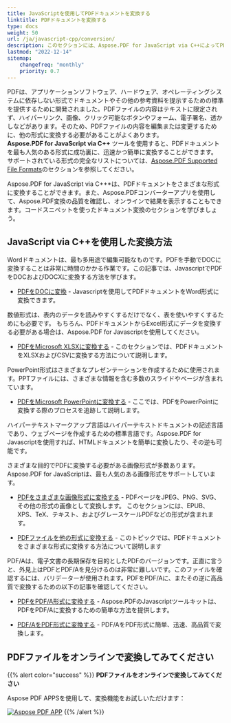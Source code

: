 ```yaml
---
title: JavaScriptを使用してPDFドキュメントを変換する
linktitle: PDFドキュメントを変換する
type: docs
weight: 50
url: /ja/javascript-cpp/conversion/
description: このセクションには、Aspose.PDF for JavaScript via C++によってPDFドキュメントを他の形式に変換することに関する記事が含まれています。
lastmod: "2022-12-14"
sitemap:
    changefreq: "monthly"
    priority: 0.7
---
```


PDFは、アプリケーションソフトウェア、ハードウェア、オペレーティングシステムに依存しない形式でドキュメントやその他の参考資料を提示するための標準を提供するために開発されました。PDFファイルの内容はテキストに限定されず、ハイパーリンク、画像、クリック可能なボタンやフォーム、電子署名、透かしなどがあります。そのため、PDFファイルの内容を編集または変更するために、他の形式に変換する必要があることがよくあります。  
**Aspose.PDF for JavaScript via C++** ツールを使用すると、PDFドキュメントを最も人気のある形式に成功裏に、迅速かつ簡単に変換することができます。
 サポートされている形式の完全なリストについては、[Aspose.PDF Supported File Formats](https://docs.aspose.com/pdf/javascript-cpp/supported-file-formats/)のセクションを参照してください。

Aspose.PDF for JavaScript via C++*は、PDFドキュメントをさまざまな形式に変換することができます。また、Aspose.PDFコンバーターアプリを使用して、Aspose.PDF変換の品質を確認し、オンラインで結果を表示することもできます。コードスニペットを使ったドキュメント変換のセクションを学びましょう。

## JavaScript via C++を使用した変換方法

Wordドキュメントは、最も多用途で編集可能なものです。PDFを手動でDOCに変換することは非常に時間のかかる作業です。この記事では、JavascriptでPDFをDOCおよびDOCXに変換する方法を学びます。

- [PDFをDOCに変換](/pdf/ja/javascript-cpp/convert-pdf-to-doc/) - Javascriptを使用してPDFドキュメントをWord形式に変換できます。

数値形式は、表内のデータを読みやすくするだけでなく、表を使いやすくするためにも必要です。 もちろん、PDFドキュメントからExcel形式にデータを変換する必要がある場合は、Aspose.PDF for Javascriptを使用してください。

- [PDFをMicrosoft XLSXに変換する](/pdf/ja/javascript-cpp/convert-pdf-to-xlsx/) - このセクションでは、PDFドキュメントをXLSXおよびCSVに変換する方法について説明します。

PowerPoint形式はさまざまなプレゼンテーションを作成するために使用されます。PPTファイルには、さまざまな情報を含む多数のスライドやページが含まれています。

- [PDFをMicrosoft PowerPointに変換する](/pdf/ja/javascript-cpp/convert-pdf-to-powerpoint/) - ここでは、PDFをPowerPointに変換する際のプロセスを追跡して説明します。

ハイパーテキストマークアップ言語はハイパーテキストドキュメントの記述言語であり、ウェブページを作成するための標準言語です。Aspose.PDF for Javascriptを使用すれば、HTMLドキュメントを簡単に変換したり、その逆も可能です。

さまざまな目的でPDFに変換する必要がある画像形式が多数あります。Aspose.PDF for JavaScriptは、最も人気のある画像形式をサポートしています。

- [PDFをさまざまな画像形式に変換する](/pdf/ja/javascript-cpp/convert-pdf-to-images-format/) - PDFページをJPEG、PNG、SVG、その他の形式の画像として変換します。
このセクションには、EPUB、XPS、TeX、テキスト、およびグレースケールPDFなどの形式が含まれます。

- [PDFファイルを他の形式に変換する](/pdf/ja/javascript-cpp/convert-pdf-to-other-files/) - このトピックでは、PDFドキュメントをさまざまな形式に変換する方法について説明します

PDF/Aは、電子文書の長期保存を目的としたPDFのバージョンです。正直に言うと、外見上はPDFとPDF/Aを見分けるのは非常に難しいです。このファイルを確認するには、バリデーターが使用されます。PDFをPDF/Aに、またその逆に高品質で変換するための以下の記事を確認してください。

- [PDFをPDF/A形式に変換する](/pdf/ja/javascript-cpp/convert-pdf-to-pdfa/) - Aspose.PDFのJavascriptツールキットは、PDFをPDF/Aに変換するための簡単な方法を提供します。

- [PDF/AをPDF形式に変換する](/pdf/ja/javascript-cpp/convert-pdfa-to-pdf/) - PDF/AをPDF形式に簡単、迅速、高品質で変換します。

## PDFファイルをオンラインで変換してみてください

{{% alert color="success" %}}
**PDFファイルをオンラインで変換してみてください**

Aspose PDF APPSを使用して、変換機能をお試しいただけます：

[![Aspose PDF APP](app.png)](https://products.aspose.app/pdf/conversion)
{{% /alert %}}
